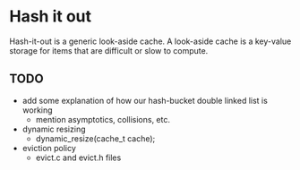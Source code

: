 # Hash it out

Hash-it-out is a generic look-aside cache.
A look-aside cache is a key-value storage for items that are difficult or slow to compute.

## TODO
- add some explanation of how our hash-bucket double linked list is working
  - mention asymptotics, collisions, etc.
- dynamic resizing
    - dynamic_resize(cache_t cache);
- eviction policy
    - evict.c and evict.h files
